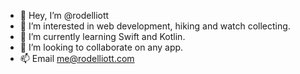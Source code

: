 - 👋 Hey, I’m @rodelliott
- 👀 I’m interested in web development, hiking and watch collecting.
- 🌱 I’m currently learning Swift and Kotlin.
- 💞️ I’m looking to collaborate on any app.
- 📫 Email me@rodelliott.com
